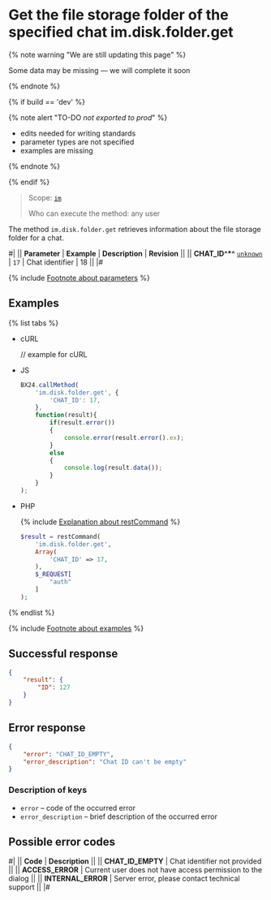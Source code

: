 # Get the file storage folder of the specified chat im.disk.folder.get

{% note warning "We are still updating this page" %}

Some data may be missing — we will complete it soon

{% endnote %}

{% if build == 'dev' %}

{% note alert "TO-DO _not exported to prod_" %}

- edits needed for writing standards
- parameter types are not specified
- examples are missing

{% endnote %}

{% endif %}

> Scope: [`im`](../../scopes/permissions.md)
>
> Who can execute the method: any user

The method `im.disk.folder.get` retrieves information about the file storage folder for a chat.

#| 
|| **Parameter** | **Example** | **Description** | **Revision** ||
|| **CHAT_ID^*^** 
[`unknown`](../../data-types.md) | `17` | Chat identifier | 18 ||
|#

{% include [Footnote about parameters](../../../_includes/required.md) %}

## Examples

{% list tabs %}

- cURL

    // example for cURL

- JS

    ```js
    BX24.callMethod(
        'im.disk.folder.get', {
            'CHAT_ID': 17,
        },
        function(result){
            if(result.error())
            {
                console.error(result.error().ex);
            }
            else
            {
                console.log(result.data());
            }
        }
    );
    ```

- PHP

    {% include [Explanation about restCommand](../_includes/rest-command.md) %}

    ```php
    $result = restCommand(
        'im.disk.folder.get',
        Array(
            'CHAT_ID' => 17,
        ),
        $_REQUEST[
            "auth"
        ]
    );
    ```

{% endlist %}

{% include [Footnote about examples](../../../_includes/examples.md) %}

## Successful response

```json
{
    "result": {
        "ID": 127
    }
}
```

## Error response

```json
{
    "error": "CHAT_ID_EMPTY",
    "error_description": "Chat ID can't be empty"
}
```

### Description of keys

- `error` – code of the occurred error
- `error_description` – brief description of the occurred error

## Possible error codes

#| 
|| **Code** | **Description** ||
|| **CHAT_ID_EMPTY** | Chat identifier not provided ||
|| **ACCESS_ERROR** | Current user does not have access permission to the dialog ||
|| **INTERNAL_ERROR** | Server error, please contact technical support ||
|#